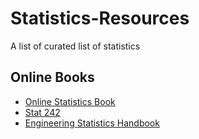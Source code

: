 # Statistics-Resources

A list of curated list of statistics 


## Online Books

  - [Online Statistics Book](https://onlinestatbook.com/2/index.html)
  - [Stat 242](https://bookdown.org/ltupper/242s22_notes/mlr-conditions-and-diagnostics.html)
  - [Engineering Statistics Handbook](https://www.itl.nist.gov/div898/handbook/)
